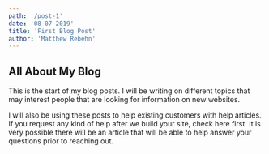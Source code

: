```yaml
---
path: '/post-1'
date: '08-07-2019'
title: 'First Blog Post'
author: 'Matthew Rebehn'
---
```

## All About My Blog

This is the start of my blog posts. I will be writing on different topics that may interest people that are looking for information on new websites. 

I will also be using these posts to help existing customers with help articles. If you request any kind of help after we build your site, check here first. It is very possible there will be an article that will be able to help answer your questions prior to reaching out. 